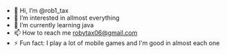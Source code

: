 - 👋 Hi, I’m @rob1_tax
- 👀 I’m interested in allmost everything
- 🌱 I’m currently learning java
- 📫 How to reach me robytax06@gmail.com
- ⚡ Fun fact: I play a lot of mobile games and I'm good in almost each one
  
